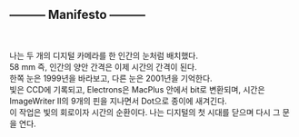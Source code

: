 <h2>——— Manifesto ———</h2> <br>
<p>
나는 두 개의 디지털 카메라를 한 인간의 눈처럼 배치했다.<br>
58 mm 즉, 인간의 양안 간격은 이제 시간의 간격이 된다.<br>
한쪽 눈은 1999년을 바라보고, 다른 눈은 2001년을 기억한다.<br>
빛은 CCD에 기록되고, Electrons은 MacPlus 안에서 bit로 변환되며, 시간은 ImageWriter II의 9개의 핀을 지나면서 Dot으로 종이에 새겨긴다.<br>
이 작업은 빛의 회로이자 시간의 순환이다. 나는 디지털의 첫 시대를 닫으며 다시 그 문을 연다.<br>
</p>

